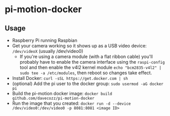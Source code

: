 # pi-motion-docker

## Usage
- Raspberry Pi running Raspbian
- Get your camera working so it shows up as a USB video device: `/dev/videoX` (usually /dev/video0)
  - If you're using a camera module (with a flat ribbon cable) you'll probably have to enable the camera interface using the `raspi-config` tool and then enable the v4l2 kernel module `echo "bcm2835-v4l2" | sudo tee -a /etc/modules`, then reboot so changes take effect. 
- Install Docker: `curl -sSL https://get.docker.com | sh`
- (optional) Add the pi user to the docker group: `sudo usermod -aG docker pi`
- Build the pi-motion docker image: `docker build github.com/davecozz/pi-motion-docker`
- Run the image that you created: `docker run -d --device /dev/video0:/dev/video0 -p 8081:8081 <image ID>`
